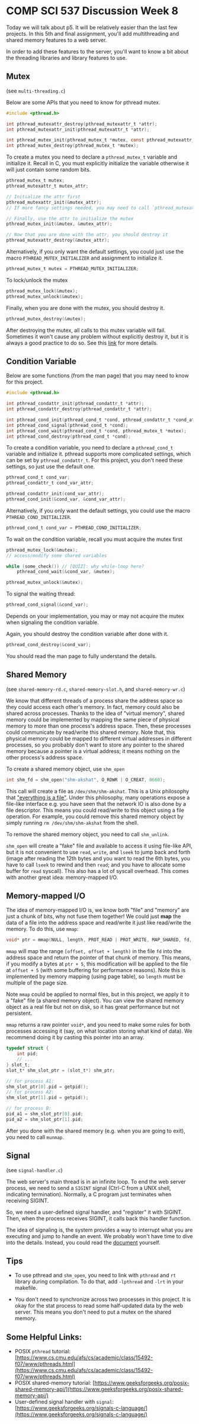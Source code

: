 # COMP SCI 537 Discussion Week 8

Today we will talk about p5. It will be relatively easier than the last few projects. 
In this 5th and final assignment, you'll add multithreading and shared memory features to a web server.

In order to add these features to the server, you'll want to know a bit about the threading libraries and library features to use.



## Mutex
(see `multi-threading.c`)

Below are some APIs that you need to know for pthread mutex.

```C
#include <pthread.h>

int pthread_mutexattr_destroy(pthread_mutexattr_t *attr);
int pthread_mutexattr_init(pthread_mutexattr_t *attr);

int pthread_mutex_init(pthread_mutex_t *mutex, const pthread_mutexattr_t *attr);
int pthread_mutex_destroy(pthread_mutex_t *mutex);
```

To create a mutex you need to declare a `pthread_mutex_t` variable and initialize it. Recall in C, you must explicitly initialize the variable otherwise it will just contain some random bits.

```C
pthread_mutex_t mutex;
pthread_mutexattr_t mutex_attr;

// Initialize the attr first
pthread_mutexattr_init(&mutex_attr);
// If more fancy settings needed, you may need to call `pthread_mutexattr_setXXX(&mutex_attr, ...)` to further configure the attr

// Finally, use the attr to initialize the mutex
pthread_mutex_init(&mutex, &mutex_attr);

// Now that you are done with the attr, you should destroy it
pthread_mutexattr_destroy(&mutex_attr);
```

Alternatively, if you only want the default settings, you could just use the macro `PTHREAD_MUTEX_INITIALIZER` and assignment to initialize it.

```C
pthread_mutex_t mutex = PTHREAD_MUTEX_INITIALIZER;
```

To lock/unlock the mutex

```C
pthread_mutex_lock(&mutex);
pthread_mutex_unlock(&mutex);
```

Finally, when you are done with the mutex, you should destroy it.

```C
pthread_mutex_destroy(&mutex);
```

After destroying the mutex, all calls to this mutex variable will fail. Sometimes it won't cause any problem without explicitly destroy it, but it is always a good practice to do so. See this [link](https://stackoverflow.com/questions/14721229/is-it-necessary-to-call-pthread-mutex-destroy-on-a-mutex) for more details.


## Condition Variable

Below are some functions (from the man page) that you may need to know for this project.

```C
#include <pthread.h>

int pthread_condattr_init(pthread_condattr_t *attr);
int pthread_condattr_destroy(pthread_condattr_t *attr);

int pthread_cond_init(pthread_cond_t *cond, pthread_condattr_t *cond_attr);
int pthread_cond_signal(pthread_cond_t *cond);
int pthread_cond_wait(pthread_cond_t *cond, pthread_mutex_t *mutex);
int pthread_cond_destroy(pthread_cond_t *cond);
```

To create a condition variable, you need to declare a `pthread_cond_t` variable and initialize it. pthread supports more complicated settings, which can be set by `pthread_condattr_t`. For this project, you don't need these settings, so just use the default one.

```C
pthread_cond_t cond_var;
pthread_condattr_t cond_var_attr;

pthread_condattr_init(cond_var_attr);
pthread_cond_init(&cond_var, &cond_var_attr);
```

Alternatively, if you only want the default settings, you could use the macro `PTHREAD_COND_INITIALIZER`.

```C
pthread_cond_t cond_var = PTHREAD_COND_INITIALIZER;
```

To wait on the condition variable, recall you must acquire the mutex first

```C
pthread_mutex_lock(&mutex);
// access/modify some shared variables

while (some_check()) // [QUIZ]: why while-loop here?
    pthread_cond_wait(&cond_var, &mutex);

pthread_mutex_unlock(&mutex);
```

To signal the waiting thread:

```C
pthread_cond_signal(&cond_var);
```

Depends on your implementation, you may or may not acquire the mutex when signaling the condition variable.

Again, you should destroy the condition variable after done with it.

```C
pthread_cond_destroy(&cond_var);
```

You should read the man page to fully understand the details.

## Shared Memory
(see `shared-memory-rd.c`,  `shared-memory-slot.h`, and `shared-memory-wr.c`)

We know that different threads of a process share the address space so they could access each other's memory. In fact, memory could also be shared across processes. Thanks to the idea of "virtual memory", shared memory could be implemented by mapping the same piece of physical memory to more than one process's address space. Then, these processes could communicate by read/write this shared memory. Note that, this physical memory could be mapped to different virtual addresses in different processes, so you probably don't want to store any pointer to the shared memory because a pointer is a virtual address; it means nothing on the other process's address space.

To create a shared memory object, use `shm_open`

```C
int shm_fd = shm_open("shm-akshat", O_RDWR | O_CREAT, 0660);
```

This call will create a file as `/dev/shm/shm-akshat`. This is a Unix philosophy that ["everything is a file"](https://en.wikipedia.org/wiki/Everything_is_a_file). Under this philosophy, many operations expose a file-like interface e.g. you have seen that the network IO is also done by a file descriptor. This means you could read/write to this object using a file operation. For example, you could remove this shared memory object by simply running `rm /dev/shm/shm-akshat` from the shell.

To remove the shared memory object, you need to call `shm_unlink`.

`shm_open` will create a "fake" file and available to access it using file-like API, but it is not convenient to use `read`, `write`, and `lseek` to jump back and forth (image after reading the 12th bytes and you want to read the 6th bytes, you have to call `lseek` to rewind and then `read`; and you have to allocate some buffer for `read` syscall). This also has a lot of syscall overhead. This comes with another great idea: memory-mapped I/O.


## Memory-mapped I/O

The idea of memory-mapped I/O is, we know both "file" and "memory" are just a chunk of bits, why not fuse them together! We could just **map** the data of a file into the address space and read/write it just like read/write the memory. To do this, use `mmap`:

```C
void* ptr = mmap(NULL, length, PROT_READ | PROT_WRITE, MAP_SHARED, fd, offset);
```

`mmap` will map the range `[offset, offset + length)` in the file `fd` into the address space and return the pointer of that chunk of memory. This means, if you modify a bytes at `ptr + 5`, this modification will be applied to the file at `offset + 5` (with some buffering for performance reasons). Note this is implemented by memory mapping (using page table), so `length` must be multiple of the page size.

Note `mmap` could be applied to normal files, but in this project, we apply it to a "fake" file (a shared memory object). You can view the shared memory object as a real file but not on disk, so it has great performance but not persistent.

`mmap` returns a raw pointer `void*`, and you need to make some rules for both processes accessing it (say, on what location storing what kind of data). We recommend doing it by casting this pointer into an array.

```C
typedef struct {
    int pid;
    // ...
} slot_t;
slot_t* shm_slot_ptr = (slot_t*) shm_ptr;

// for process A1:
shm_slot_ptr[0].pid = getpid();
// for process A2:
shm_slot_ptr[1].pid = getpid();

// for process B:
pid_a1 = shm_slot_ptr[0].pid;
pid_a2 = shm_slot_ptr[1].pid;
```

After you done with the shared memory (e.g. when you are going to exit), you need to call `munmap`.

## Signal
(see `signal-handler.c`)

The web server's main thread is in an infinite loop. To end the web server process, we need to send a `SIGINT` signal (Ctrl-C from a UNIX shell, indicating termination). Normally, a C program just terminates when receiving SIGINT.

So, we need a user-defined signal handler, and "register" it with SIGINT. Then, when the process receives SIGINT, it calls back this handler function.

The idea of signaling is, the system provides a way to interrupt what you are executing and jump to handle an event. We probably won't have time to dive into the details. Instead, you could read the [document](https://www.gnu.org/software/libc/manual/html_node/Signal-Actions.html) yourself.


## Tips

- To use pthread and `shm_open`, you need to link with `pthread` and `rt` library during compilation. To do that, add `-lpthread` and `-lrt` in your makefile.

- You don't need to synchronize across two processes in this project. It is okay for the stat process to read some half-updated data by the web server. This means you don't need to put a mutex on the shared memory.

## Some Helpful Links:

- POSIX `pthread` tutorial: [https://www.cs.cmu.edu/afs/cs/academic/class/15492-f07/www/pthreads.html](https://www.cs.cmu.edu/afs/cs/academic/class/15492-f07/www/pthreads.html)
- POSIX shared-memory tutorial: [https://www.geeksforgeeks.org/posix-shared-memory-api/](https://www.geeksforgeeks.org/posix-shared-memory-api/)
- User-defined signal handler with `signal`: [https://www.geeksforgeeks.org/signals-c-language/](https://www.geeksforgeeks.org/signals-c-language/)

<!-- Finally, thanks for coming to my discussion section this semester! Good luck with your last project and the final exam. -->